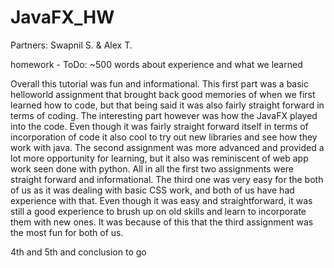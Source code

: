 # JavaFX_HW
Partners: Swapnil S. & Alex T.

homework - ToDo: ~500 words about experience and what we learned 

Overall this tutorial was fun and informational. This first part was a basic helloworld assignment that brought back good memories of when we first learned how to code, but that being said it was also fairly straight forward in terms of coding. The interesting part however was how the JavaFX played into the code. Even though it was fairly straight forward itself in terms of incorporation of code it also cool to try out new libraries and see how they work with java. The second assignment was more advanced and provided a lot more opportunity for learning, but it also was reminiscent of web app work seen done with python. All in all the first two assignments were straight forward and informational. The third one was very easy for the both of us as it was dealing with basic CSS work, and both of us have had experience with that. Even though it was easy and straightforward, it was still a good experience to brush up on old skills and learn to incorporate them with new ones. It was because of this that the third assignment was the most fun for both of us.

4th and 5th and conclusion to go

